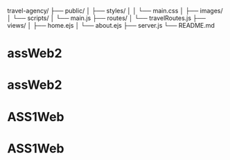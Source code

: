 travel-agency/
├── public/
│   ├── styles/
│   │   └── main.css
│   ├── images/
│   └── scripts/
│       └── main.js
├── routes/
│   └── travelRoutes.js
├── views/
│   ├── home.ejs
│   └── about.ejs
├── server.js
└── README.md
# assWeb2
# assWeb2
# ASS1Web
# ASS1Web
